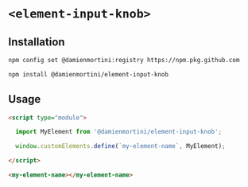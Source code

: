 # `<element-input-knob>`

## Installation

```sh
npm config set @damienmortini:registry https://npm.pkg.github.com

npm install @damienmortini/element-input-knob
```

## Usage
```html
<script type="module">

  import MyElement from '@damienmortini/element-input-knob';

  window.customElements.define(`my-element-name`, MyElement);

</script>

<my-element-name></my-element-name>
```
